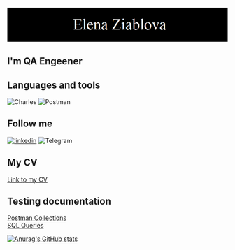 ![Header](https://raw.githubusercontent.com/Lena7Z/Lena7Z/main/assets/%D0%A4%D0%98.bmp)

## I'm QA Engeener

## Languages and tools 
![Charles](https://img.shields.io/badge/Charles-0d1117?style=flat&logo=charles)
![Postman](https://img.shields.io/badge/Postman-0d1117?style=flat&logo=Postman)

## Follow me 
[![linkedin](https://img.shields.io/badge/linkedin-0d1117?style=flat&logo=linkedin)](https://www.linkedin.com/in/elenazeablova)
![Telegram](https://img.shields.io/badge/Telegram-0d1117?style=flat&logo=Telegram)


## My CV
[Link to my CV](https://docs.google.com/document/d/1GchQM6NiCeBudXV0twVsouaafOict4-dhSN2_IqGmTo/edit?usp=sharing)

## Testing documentation

[Postman Collections](https://github.com/Lena7Z/Postman-Collections)  
[SQL Queries](https://github.com/Lena7Z/SQL)  



[![Anurag's GitHub stats](https://github-readme-stats.vercel.app/api?username=Lena7Z&show_icons=true&theme=transparent)](https://github.com/Lena7Z/github-readme-stats)

